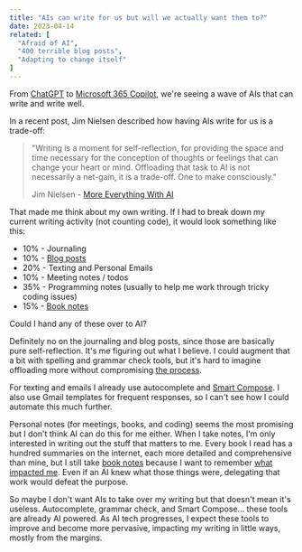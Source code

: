 ```yaml
---
title: "AIs can write for us but will we actually want them to?"
date: 2023-04-14
related: [
  "Afraid of AI",
  "400 terrible blog posts",
  "Adapting to change itself"
]
---
```


From [ChatGPT](https://openai.com/blog/chatgpt) to [Microsoft 365 Copilot](https://blogs.microsoft.com/blog/2023/03/16/introducing-microsoft-365-copilot-your-copilot-for-work/), we're seeing a wave of AIs that can write and write well.

In a recent post, Jim Nielsen described how having AIs write for us is a trade-off:

> "Writing is a moment for self-reflection, for providing the space and time necessary for the conception of thoughts or feelings that can change your heart or mind. Offloading that task to AI is not necessarily a net-gain, it is a trade-off. One to make consciously."
>
> Jim Nielsen - [More Everything With AI](https://blog.jim-nielsen.com/2023/more-everything-with-ai)

That made me think about my own writing. If I had to break down my current writing activity (not counting code), it would look something like this:

- 10% - Journaling
- 10% - [Blog posts]({{site.url}}/blog/)
- 20% - Texting and Personal Emails
- 10% - Meeting notes / todos
- 35% - Programming notes (usually to help me work through tricky coding issues)
- 15% - [Book notes]({{site.url}}/books/)

Could I hand any of these over to AI?

Definitely no on the journaling and blog posts, since those are basically pure self-reflection. It's me figuring out what I believe. I could augment that a bit with spelling and grammar check tools, but it's hard to imagine offloading more without compromising [the process](http://www.paulgraham.com/words.html).

For texting and emails I already use autocomplete and [Smart Compose](https://support.google.com/mail/answer/9116836?hl=en&co=GENIE.Platform%3DDesktop). I also use Gmail templates for frequent responses, so I can't see how I could automate this much further.

Personal notes (for meetings, books, and coding) seems the most promising but I don't think AI can do this for me either. When I take notes, I'm only interested in writing out the stuff that matters to me. Every book I read has a hundred summaries on the internet, each more detailed and comprehensive than mine, but I still take [book notes]({{site.url}}/books/) because I want to remember [what impacted me](https://sive.rs/bfaq). Even if an AI knew what those things were, delegating that work would defeat the purpose.

So maybe I don't want AIs to take over my writing but that doesn't mean it's useless. Autocomplete, grammar check, and Smart Compose... these tools are already AI powered. As AI tech progresses, I expect these tools to improve and become more pervasive, impacting my writing in little ways, mostly from the margins.
